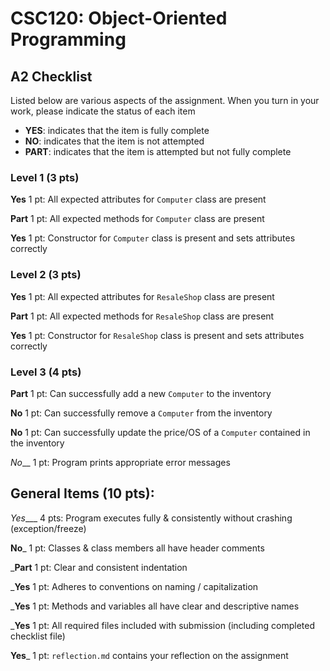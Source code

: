 # CSC120: Object-Oriented Programming
## A2 Checklist

Listed below are various aspects of the assignment.  When you turn in your work, please indicate the status of each item

- **YES**: indicates that the item is fully complete
- **NO**: indicates that the item is not attempted
- **PART**: indicates that the item is attempted but not fully complete

### Level 1 (3 pts)

__Yes__ 1 pt: All expected attributes for `Computer` class are present

__Part__ 1 pt: All expected methods for `Computer` class are present

__Yes__ 1 pt: Constructor for `Computer` class is present and sets attributes correctly

### Level 2 (3 pts)

__Yes__ 1 pt: All expected attributes for `ResaleShop` class are present

__Part__ 1 pt: All expected methods for `ResaleShop` class are present

__Yes__ 1 pt: Constructor for `ResaleShop` class is present and sets attributes correctly

### Level 3 (4 pts)

__Part__ 1 pt: Can successfully add a new `Computer` to the inventory

__No__ 1 pt: Can successfully remove a `Computer` from the inventory

__No__ 1 pt: Can successfully update the price/OS of a `Computer` contained in the inventory

_No___ 1 pt: Program prints appropriate error messages

## General Items (10 pts):

_Yes____ 4 pts: Program executes fully & consistently without crashing (exception/freeze)

__No___ 1 pt: Classes & class members all have header comments

___Part__ 1 pt: Clear and consistent indentation

___Yes__ 1 pt: Adheres to conventions on naming / capitalization

___Yes__ 1 pt: Methods and variables all have clear and descriptive names

___Yes__ 1 pt: All required files included with submission (including completed checklist file)

__Yes___ 1 pt: `reflection.md` contains your reflection on the assignment
